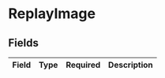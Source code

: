# ReplayImage


## Fields

| Field       | Type        | Required    | Description |
| ----------- | ----------- | ----------- | ----------- |